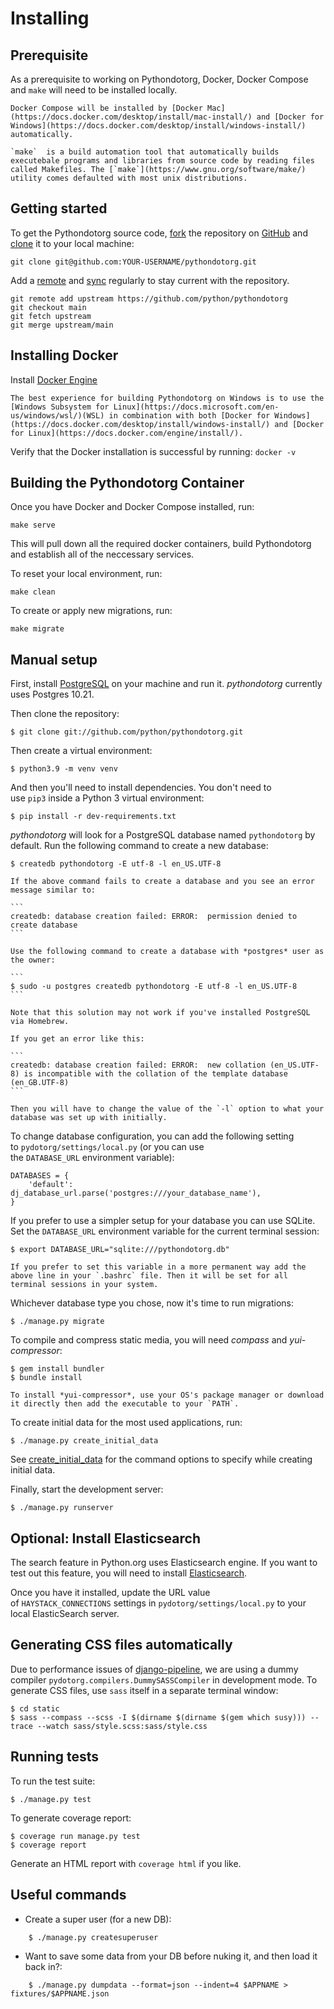Installing
==========

Prerequisite
------------

As a prerequisite to working on Pythondotorg, Docker, Docker Compose and `make` will need to be installed locally.

```{note}
Docker Compose will be installed by [Docker Mac](https://docs.docker.com/desktop/install/mac-install/) and [Docker for Windows](https://docs.docker.com/desktop/install/windows-install/) automatically.

`make` 	is a build automation tool that automatically builds executebale programs and libraries from source code by reading files called Makefiles. The [`make`](https://www.gnu.org/software/make/) utility comes defaulted with most unix distributions.  
```

Getting started
---------------

To get the Pythondotorg source code, [fork](https://docs.github.com/en/get-started/quickstart/fork-a-repo) the repository on [GitHub](https://github.com/python/pythondotorg) and [clone](https://docs.github.com/en/repositories/creating-and-managing-repositories/cloning-a-repository) it to your local machine: 

```
git clone git@github.com:YOUR-USERNAME/pythondotorg.git
```

Add a [remote](https://docs.github.com/en/pull-requests/collaborating-with-pull-requests/working-with-forks/configuring-a-remote-for-a-fork) and [sync](https://docs.github.com/en/pull-requests/collaborating-with-pull-requests/working-with-forks/syncing-a-fork) regularly to stay current with the repository. 

```
git remote add upstream https://github.com/python/pythondotorg
git checkout main
git fetch upstream 
git merge upstream/main 
```

Installing Docker
-----------------

Install [Docker Engine](https://docs.docker.com/engine/install/) 

```{note}
The best experience for building Pythondotorg on Windows is to use the [Windows Subsystem for Linux](https://docs.microsoft.com/en-us/windows/wsl/)(WSL) in combination with both [Docker for Windows](https://docs.docker.com/desktop/install/windows-install/) and [Docker for Linux](https://docs.docker.com/engine/install/).
```

Verify that the Docker installation is successful by running: `docker -v`

Building the Pythondotorg Container
-----------------------------------
Once you have Docker and Docker Compose installed, run:

```
make serve
```

This will pull down all the required docker containers, build Pythondotorg and establish all of the neccessary services. 

To reset your local environment, run:

```
make clean
```

To create or apply new migrations, run: 

``` 
make migrate
```

   
Manual setup
------------

First, install [PostgreSQL](https://www.postgresql.org/download/) on your machine and run it. *pythondotorg* currently uses Postgres 10.21.

Then clone the repository:

```
$ git clone git://github.com/python/pythondotorg.git
```

Then create a virtual environment:

```
$ python3.9 -m venv venv
```

And then you'll need to install dependencies. You don't need to use `pip3` inside a Python 3 virtual environment:

```
$ pip install -r dev-requirements.txt
```

*pythondotorg* will look for a PostgreSQL database named `pythondotorg` by default. Run the following command to create a new database:

```
$ createdb pythondotorg -E utf-8 -l en_US.UTF-8
```

````{note}
If the above command fails to create a database and you see an error message similar to:

```
createdb: database creation failed: ERROR:  permission denied to create database
```

Use the following command to create a database with *postgres* user as the owner:

```
$ sudo -u postgres createdb pythondotorg -E utf-8 -l en_US.UTF-8
```

Note that this solution may not work if you've installed PostgreSQL via Homebrew.

If you get an error like this:

```
createdb: database creation failed: ERROR:  new collation (en_US.UTF-8) is incompatible with the collation of the template database (en_GB.UTF-8)
```

Then you will have to change the value of the `-l` option to what your database was set up with initially.
````

To change database configuration, you can add the following setting to `pydotorg/settings/local.py` (or you can use the `DATABASE_URL` environment variable):

```
DATABASES = {
    'default': dj_database_url.parse('postgres:///your_database_name'),
}
```

If you prefer to use a simpler setup for your database you can use SQLite. Set the `DATABASE_URL` environment variable for the current terminal session:

```
$ export DATABASE_URL="sqlite:///pythondotorg.db"
```

```{note}
If you prefer to set this variable in a more permanent way add the above line in your `.bashrc` file. Then it will be set for all terminal sessions in your system.
```

Whichever database type you chose, now it's time to run migrations:

```
$ ./manage.py migrate
```

To compile and compress static media, you will need *compass* and *yui-compressor*:

```
$ gem install bundler
$ bundle install
```

```{note}
To install *yui-compressor*, use your OS's package manager or download it directly then add the executable to your `PATH`.
```

To create initial data for the most used applications, run:

```
$ ./manage.py create_initial_data
```

See [create_initial_data](https://pythondotorg.readthedocs.io/commands.html#command-create-initial-data) for the command options to specify while creating initial data.

Finally, start the development server:

```
$ ./manage.py runserver
```

Optional: Install Elasticsearch
-------------------------------

The search feature in Python.org uses Elasticsearch engine. If you want to test out this feature, you will need to install [Elasticsearch](https://www.elastic.co/downloads/elasticsearch).

Once you have it installed, update the URL value of `HAYSTACK_CONNECTIONS` settings in `pydotorg/settings/local.py` to your local ElasticSearch server.

Generating CSS files automatically
----------------------------------

Due to performance issues of [django-pipeline](https://github.com/cyberdelia/django-pipeline/issues/313), we are using a dummy compiler `pydotorg.compilers.DummySASSCompiler` in development mode. To generate CSS files, use `sass` itself in a separate terminal window:

```
$ cd static
$ sass --compass --scss -I $(dirname $(dirname $(gem which susy))) --trace --watch sass/style.scss:sass/style.css
```

Running tests
-------------

To run the test suite:

```
$ ./manage.py test
```

To generate coverage report:

```
$ coverage run manage.py test
$ coverage report
```

Generate an HTML report with `coverage html` if you like.

Useful commands
---------------

-   Create a super user (for a new DB):

```
    $ ./manage.py createsuperuser
```

-   Want to save some data from your DB before nuking it, and then load it back in?:

```
    $ ./manage.py dumpdata --format=json --indent=4 $APPNAME > fixtures/$APPNAME.json
```


